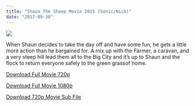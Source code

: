 ```yaml
---
title: "Shaun The Sheep Movie 2015 (Sonic/Nick)"
date: "2017-09-30"
---
```


[![](https://4.bp.blogspot.com/-lbLGX96J59Y/Wc93pfrDP9I/AAAAAAAAAv0/2AZA48SqTTEicUpEjBftLmY9hGb__KwrQCLcBGAs/s320/20170930161901.jpg)](https://4.bp.blogspot.com/-lbLGX96J59Y/Wc93pfrDP9I/AAAAAAAAAv0/2AZA48SqTTEicUpEjBftLmY9hGb__KwrQCLcBGAs/s1600/20170930161901.jpg)

When Shaun decides to take the day off and have some fun, he gets a little more action than he bargained for. A mix up with the Farmer, a caravan, and a very steep hill lead them all to the Big City and it’s up to Shaun and the flock to return everyone safely to the green grassof home.

[Download Full Movie 720p](http://62.138.7.25/downloads/Sh24n-th3-Sh33p-M0v13-2015-720p-hdp0pc0rns.mp4?st=R1fhtiZ_2v3RJC4QHZ04Cg&e=1506941999)

[Download Full Movie 1080p](http://62.138.0.23/downloads/Sh24n-th3-Sh33p-M0v13-2015-1080p-hdp0pc0rns.mp4?st=WegMZR0sbKozOVHmjaiwhQ&e=1506941999)

[Download 720p Movie Sub File](http://www.popcornsubtitles.com/wp-content/uploads/2016/subtitles/[hdpopcorns]-Shaun-the-Sheep-Movie-720p-English-Subtitles-Free-Download-3.srt)
